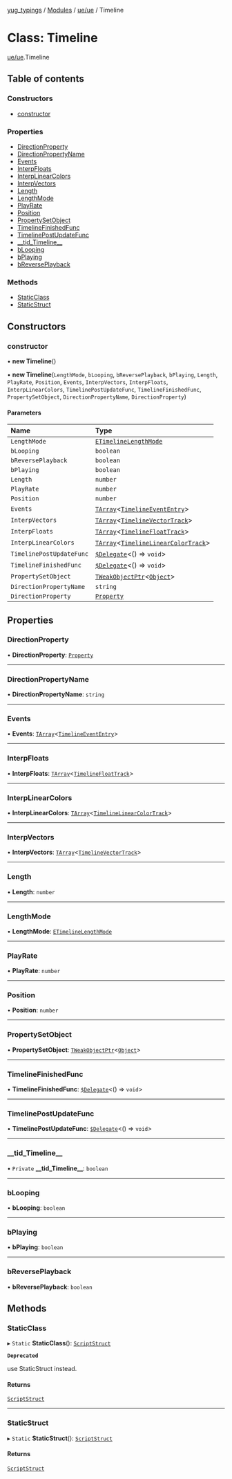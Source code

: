 [yug_typings](../README.md) / [Modules](../modules.md) / [ue/ue](../modules/ue_ue.md) / Timeline

# Class: Timeline

[ue/ue](../modules/ue_ue.md).Timeline

## Table of contents

### Constructors

- [constructor](ue_ue.Timeline.md#constructor)

### Properties

- [DirectionProperty](ue_ue.Timeline.md#directionproperty)
- [DirectionPropertyName](ue_ue.Timeline.md#directionpropertyname)
- [Events](ue_ue.Timeline.md#events)
- [InterpFloats](ue_ue.Timeline.md#interpfloats)
- [InterpLinearColors](ue_ue.Timeline.md#interplinearcolors)
- [InterpVectors](ue_ue.Timeline.md#interpvectors)
- [Length](ue_ue.Timeline.md#length)
- [LengthMode](ue_ue.Timeline.md#lengthmode)
- [PlayRate](ue_ue.Timeline.md#playrate)
- [Position](ue_ue.Timeline.md#position)
- [PropertySetObject](ue_ue.Timeline.md#propertysetobject)
- [TimelineFinishedFunc](ue_ue.Timeline.md#timelinefinishedfunc)
- [TimelinePostUpdateFunc](ue_ue.Timeline.md#timelinepostupdatefunc)
- [\_\_tid\_Timeline\_\_](ue_ue.Timeline.md#__tid_timeline__)
- [bLooping](ue_ue.Timeline.md#blooping)
- [bPlaying](ue_ue.Timeline.md#bplaying)
- [bReversePlayback](ue_ue.Timeline.md#breverseplayback)

### Methods

- [StaticClass](ue_ue.Timeline.md#staticclass)
- [StaticStruct](ue_ue.Timeline.md#staticstruct)

## Constructors

### constructor

• **new Timeline**()

• **new Timeline**(`LengthMode`, `bLooping`, `bReversePlayback`, `bPlaying`, `Length`, `PlayRate`, `Position`, `Events`, `InterpVectors`, `InterpFloats`, `InterpLinearColors`, `TimelinePostUpdateFunc`, `TimelineFinishedFunc`, `PropertySetObject`, `DirectionPropertyName`, `DirectionProperty`)

#### Parameters

| Name | Type |
| :------ | :------ |
| `LengthMode` | [`ETimelineLengthMode`](../enums/ue_ue.ETimelineLengthMode.md) |
| `bLooping` | `boolean` |
| `bReversePlayback` | `boolean` |
| `bPlaying` | `boolean` |
| `Length` | `number` |
| `PlayRate` | `number` |
| `Position` | `number` |
| `Events` | [`TArray`](../interfaces/ue_puerts.TArray.md)<[`TimelineEventEntry`](ue_ue.TimelineEventEntry.md)\> |
| `InterpVectors` | [`TArray`](../interfaces/ue_puerts.TArray.md)<[`TimelineVectorTrack`](ue_ue.TimelineVectorTrack.md)\> |
| `InterpFloats` | [`TArray`](../interfaces/ue_puerts.TArray.md)<[`TimelineFloatTrack`](ue_ue.TimelineFloatTrack.md)\> |
| `InterpLinearColors` | [`TArray`](../interfaces/ue_puerts.TArray.md)<[`TimelineLinearColorTrack`](ue_ue.TimelineLinearColorTrack.md)\> |
| `TimelinePostUpdateFunc` | [`$Delegate`](../interfaces/ue_puerts._Delegate.md)<() => `void`\> |
| `TimelineFinishedFunc` | [`$Delegate`](../interfaces/ue_puerts._Delegate.md)<() => `void`\> |
| `PropertySetObject` | [`TWeakObjectPtr`](../modules/ue_puerts.md#tweakobjectptr)<[`Object`](ue_ue.Object.md)\> |
| `DirectionPropertyName` | `string` |
| `DirectionProperty` | [`Property`](ue_ue.Property.md) |

## Properties

### DirectionProperty

• **DirectionProperty**: [`Property`](ue_ue.Property.md)

___

### DirectionPropertyName

• **DirectionPropertyName**: `string`

___

### Events

• **Events**: [`TArray`](../interfaces/ue_puerts.TArray.md)<[`TimelineEventEntry`](ue_ue.TimelineEventEntry.md)\>

___

### InterpFloats

• **InterpFloats**: [`TArray`](../interfaces/ue_puerts.TArray.md)<[`TimelineFloatTrack`](ue_ue.TimelineFloatTrack.md)\>

___

### InterpLinearColors

• **InterpLinearColors**: [`TArray`](../interfaces/ue_puerts.TArray.md)<[`TimelineLinearColorTrack`](ue_ue.TimelineLinearColorTrack.md)\>

___

### InterpVectors

• **InterpVectors**: [`TArray`](../interfaces/ue_puerts.TArray.md)<[`TimelineVectorTrack`](ue_ue.TimelineVectorTrack.md)\>

___

### Length

• **Length**: `number`

___

### LengthMode

• **LengthMode**: [`ETimelineLengthMode`](../enums/ue_ue.ETimelineLengthMode.md)

___

### PlayRate

• **PlayRate**: `number`

___

### Position

• **Position**: `number`

___

### PropertySetObject

• **PropertySetObject**: [`TWeakObjectPtr`](../modules/ue_puerts.md#tweakobjectptr)<[`Object`](ue_ue.Object.md)\>

___

### TimelineFinishedFunc

• **TimelineFinishedFunc**: [`$Delegate`](../interfaces/ue_puerts._Delegate.md)<() => `void`\>

___

### TimelinePostUpdateFunc

• **TimelinePostUpdateFunc**: [`$Delegate`](../interfaces/ue_puerts._Delegate.md)<() => `void`\>

___

### \_\_tid\_Timeline\_\_

• `Private` **\_\_tid\_Timeline\_\_**: `boolean`

___

### bLooping

• **bLooping**: `boolean`

___

### bPlaying

• **bPlaying**: `boolean`

___

### bReversePlayback

• **bReversePlayback**: `boolean`

## Methods

### StaticClass

▸ `Static` **StaticClass**(): [`ScriptStruct`](ue_ue.ScriptStruct.md)

**`Deprecated`**

use StaticStruct instead.

#### Returns

[`ScriptStruct`](ue_ue.ScriptStruct.md)

___

### StaticStruct

▸ `Static` **StaticStruct**(): [`ScriptStruct`](ue_ue.ScriptStruct.md)

#### Returns

[`ScriptStruct`](ue_ue.ScriptStruct.md)
